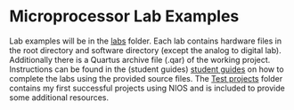 # Microprocessor Lab Examples
Lab examples will be in the [labs](/labs) folder. Each lab contains hardware files in the root directory and software directory (except the analog to digital lab). Additionally there is a Quartus archive file (.qar) of the working project. Instructions can be found in the (student guides) [student guides](Max1000-FPGA-Senior-Design-Verilog-Code/student-guides/) on how to complete the labs using the provided source files. The [Test projects](test-projects) folder contains my first successful projects using NIOS and is included to provide some additional resources.
